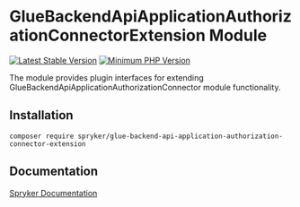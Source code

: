 # GlueBackendApiApplicationAuthorizationConnectorExtension Module
[![Latest Stable Version](https://poser.pugx.org/spryker/glue-backend-api-application-authorization-connector-extension/v/stable.svg)](https://packagist.org/packages/spryker/glue-backend-api-application-authorization-connector-extension)
[![Minimum PHP Version](https://img.shields.io/badge/php-%3E%3D%208.3-8892BF.svg)](https://php.net/)

The module provides plugin interfaces for extending GlueBackendApiApplicationAuthorizationConnector module functionality.

## Installation

```
composer require spryker/glue-backend-api-application-authorization-connector-extension
```

## Documentation

[Spryker Documentation](https://docs.spryker.com)

